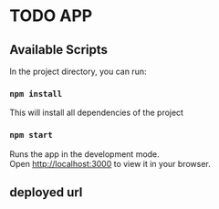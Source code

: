 # TODO APP

## Available Scripts

In the project directory, you can run:

### `npm install`

This will install all dependencies of the project

### `npm start`

Runs the app in the development mode.\
Open [http://localhost:3000](http://localhost:3000) to view it in your browser.

## deployed url
